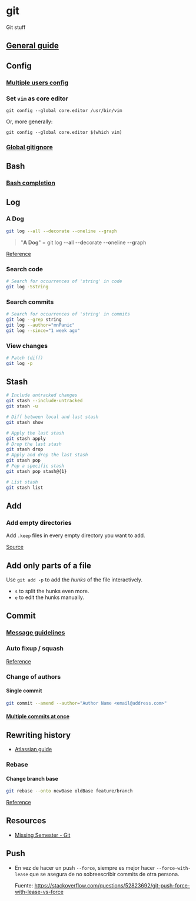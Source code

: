 # git

Git stuff

## [General guide](guide.md)

## Config

### [Multiple users config](users.md)

### Set `vim` as core editor

`git config --global core.editor /usr/bin/vim`

Or, more generally:

`git config --global core.editor $(which vim)`

### [Global gitignore](https://gist.github.com/subfuzion/db7f57fff2fb6998a16c)

## Bash

### [Bash completion](https://github.com/bobthecow/git-flow-completion/wiki/Install-Bash-git-completion)

## Log

### A Dog

```bash
git log --all --decorate --oneline --graph
```

> "**A Dog**" = git log --**a**ll --**d**ecorate --**o**neline --**g**raph

[Reference](https://stackoverflow.com/questions/1057564/pretty-git-branch-graphs)

### Search code

```bash
# Search for occurrences of 'string' in code
git log -Sstring
```

### Search commits

```bash
# Search for occurrences of 'string' in commits
git log --grep string
git log --author="mnPanic"
git log --since="1 week ago"
```

### View changes

```bash
# Patch (diff)
git log -p
```

## Stash

```bash
# Include untracked changes
git stash --include-untracked
git stash -u

# Diff between local and last stash
git stash show

# Apply the last stash
git stash apply
# Drop the last stash
git stash drop
# Apply and drop the last stash
git stash pop
# Pop a specific stash
git stash pop stash@{1}

# List stash
git stash list
```

## Add

### Add empty directories

Add `.keep` files in every empty directory you want to add.

[Source](https://stackoverflow.com/questions/115983/how-can-i-add-an-empty-directory-to-a-git-repository)

## Add only parts of a file

Use `git add -p` to add the _hunks_ of the file interactively.

- `s` to split the hunks even more.
- `e` to edit the hunks manually.

## Commit

### [Message guidelines](https://chris.beams.io/posts/git-commit/)

### Auto fixup / squash

[Reference](https://thoughtbot.com/blog/autosquashing-git-commits)

### Change of authors

#### Single commit

```bash
git commit --amend --author="Author Name <email@address.com>"
```

#### [Multiple commits at once](https://help.github.com/en/articles/changing-author-info)

## Rewriting history

- [Atlassian guide](https://www.atlassian.com/git/tutorials/rewriting-history)

### Rebase

#### Change branch base

```bash
git rebase --onto newBase oldBase feature/branch
```

[Reference](https://stackoverflow.com/questions/10853935/change-branch-base)

## Resources

- [Missing Semester - Git](https://missing.csail.mit.edu/2020/version-control/)

## Push

- En vez de hacer un push `--force`, siempre es mejor hacer `--force-with-lease`
  que se asegura de no sobreescribir commits de otra persona.

  Fuente: https://stackoverflow.com/questions/52823692/git-push-force-with-lease-vs-force